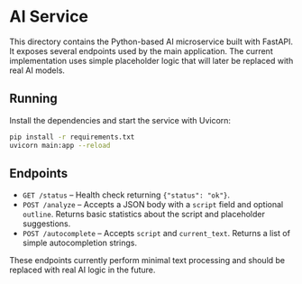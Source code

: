 # AI Service

This directory contains the Python-based AI microservice built with FastAPI.
It exposes several endpoints used by the main application. The current
implementation uses simple placeholder logic that will later be replaced with
real AI models.

## Running

Install the dependencies and start the service with Uvicorn:

```bash
pip install -r requirements.txt
uvicorn main:app --reload
```

## Endpoints

- `GET /status` – Health check returning `{"status": "ok"}`.
- `POST /analyze` – Accepts a JSON body with a `script` field and optional
  `outline`. Returns basic statistics about the script and placeholder
  suggestions.
- `POST /autocomplete` – Accepts `script` and `current_text`. Returns a list of
  simple autocompletion strings.

These endpoints currently perform minimal text processing and should be replaced
with real AI logic in the future.
